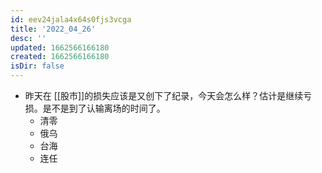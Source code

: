 ```yaml
---
id: eev24jala4x64s0fjs3vcga
title: '2022_04_26'
desc: ''
updated: 1662566166180
created: 1662566166180
isDir: false
---
```

- 昨天在 [[股市]]的损失应该是又创下了纪录，今天会怎么样？估计是继续亏损。是不是到了认输离场的时间了。
	- 清零
	- 俄乌
	- 台海
	- 连任